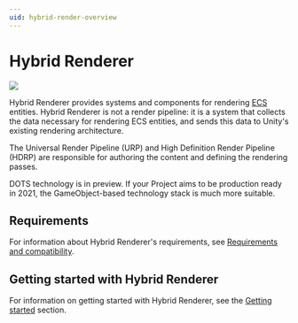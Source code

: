 ```yaml
---
uid: hybrid-render-overview
---
```

# Hybrid Renderer

![](images/HybridRendererSplash.png)

Hybrid Renderer provides systems and components for rendering [ECS](https://docs.unity3d.com/Packages/com.unity.entities@latest) entities. Hybrid Renderer is not a render pipeline: it is a system that collects the data necessary for rendering ECS entities, and sends this data to Unity's existing rendering architecture.

The Universal Render Pipeline (URP) and High Definition Render Pipeline (HDRP) are responsible for authoring the content and defining the rendering passes.

DOTS technology is in preview. If your Project aims to be production ready in 2021, the GameObject-based technology stack is much more suitable.

## Requirements

For information about Hybrid Renderer's requirements, see [Requirements and compatibility](requirements-and-compatibility.md).

## Getting started with Hybrid Renderer

For information on getting started with Hybrid Renderer, see the [Getting started](getting-started.md) section.